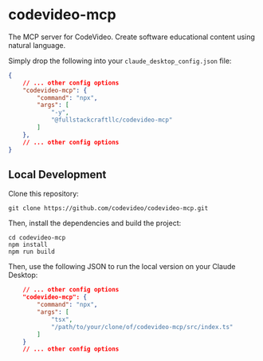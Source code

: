 # codevideo-mcp

The MCP server for CodeVideo. Create software educational content using natural language.

Simply drop the following into your `claude_desktop_config.json` file:

```json
{
    // ... other config options
    "codevideo-mcp": {
        "command": "npx",
        "args": [
            "-y",
            "@fullstackcraftllc/codevideo-mcp"
        ]
    },
    // ... other config options
}
```

## Local Development

Clone this repository:

```shell
git clone https://github.com/codevideo/codevideo-mcp.git
```

Then, install the dependencies and build the project:

```shell
cd codevideo-mcp
npm install
npm run build
```

Then, use the following JSON to run the local version on your Claude Desktop:

```json
    // ... other config options
    "codevideo-mcp": {
        "command": "npx",
        "args": [
            "tsx",
            "/path/to/your/clone/of/codevideo-mcp/src/index.ts"
        ]
    }
    // ... other config options
```
